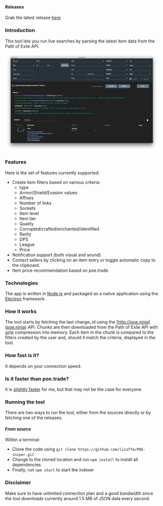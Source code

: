 #### Releases
Grab the latest release [here](https://github.com/licoffe/POE-sniper/releases)

### Introduction
This tool lets you run live searches by parsing the latest item data from the Path of Exile API.

![alt text](./sniper.png "Tool preview")
### Features
Here is the set of features currently supported:

- Create item filters based on various criteria:
    - type
    - Armor/Shield/Evasion values
    - Affixes
    - Number of links
    - Sockets
    - Item level
    - Item tier
    - Quality
    - Corrupted/crafted/enchanted/identified
    - Rarity
    - DPS
    - League
    - Price
- Notification support (both visual and sound)
- Contact sellers by clicking on an item entry or toggle automatic copy to the clipboard.
- Item price recommendation based on poe.trade

### Technologies
The app is written in [Node.js](https://nodejs.org/en/) and packaged as a native application using the [Electron](https://electron.atom.io/) framework.

### How it works 
The tool starts by fetching the last change_id using the [http://poe.ninja](poe.ninja) API. Chunks are then downloaded from the Path of Exile API with gzip compression into memory. Each item in the chunk is compared to the filters created by the user and, should it match the criteria, displayed in the tool.

### How fast is it?
It depends on your connection speed.

### Is it faster than poe.trade?
It is [slightly faster](https://www.youtube.com/watch?v=LvW7x6OCEJU) for me, but that may not be the case for everyone.

### Running the tool
There are two ways to run the tool, either from the sources directly or by fetching one of the releases.
#### From source
Within a terminal:
- Clone the code using `git clone https://github.com/licoffe/POE-sniper.git`
- Change to the cloned location and run `npm install` to install all dependencies
- Finally, run `npm start` to start the indexer

### Disclaimer
Make sure to have unlimited connection plan and a good bandwidth since the tool downloads currently around 1.5 MB of JSON data every second.